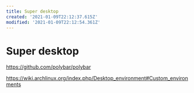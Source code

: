 ```yaml
---
title: Super desktop
created: '2021-01-09T22:12:37.615Z'
modified: '2021-01-09T22:12:54.361Z'
---
```


# Super desktop

https://github.com/polybar/polybar


https://wiki.archlinux.org/index.php/Desktop_environment#Custom_environments